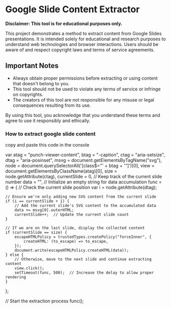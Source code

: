 # Google Slide Content Extractor

**Disclaimer: This tool is for educational purposes only.**

This project demonstrates a method to extract content from Google Slides presentations. It is intended solely for educational and research purposes to understand web technologies and browser interactions. Users should be aware of and respect copyright laws and terms of service agreements.

## Important Notes

- Always obtain proper permissions before extracting or using content that doesn't belong to you.
- This tool should not be used to violate any terms of service or infringe on copyrights.
- The creators of this tool are not responsible for any misuse or legal consequences resulting from its use.

By using this tool, you acknowledge that you understand these terms and agree to use it responsibly and ethically.

### How to extract google slide content

copy and paste this code in the console


var atag = "punch-viewer-content",
btag = "-caption",
ctag = "aria-setsize",
dtag = "aria-posinset",
msvg = document.getElementsByTagName("svg"),
node = document.querySelectorAll('[class$="' + btag + '"]')[0],
view = document.getElementsByClassName(atag)[0],
size = node.getAttribute(ctag),
currentSlide = 0,  // Keep track of the current slide number
data = "",  // Initialize an empty string for data accumulation
func = () => {
    // Check the current slide position
    var i = node.getAttribute(dtag);

    // Ensure we're only adding new SVG content from the current slide
    if (i == currentSlide + 1) {
        // Add the current slide's SVG content to the accumulated data
        data += msvg[0].outerHTML;
        currentSlide++;  // Update the current slide count
    }

    // If we are on the last slide, display the collected content
    if (currentSlide == size) {
        escapeHTMLPolicy = trustedTypes.createPolicy("forceInner", {
            createHTML: (to_escape) => to_escape,
        });
        document.write(escapeHTMLPolicy.createHTML(data));
    } else {
        // Otherwise, move to the next slide and continue extracting content
        view.click();
        setTimeout(func, 500);  // Increase the delay to allow proper rendering
    }
};


// Start the extraction process
func();
